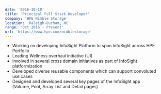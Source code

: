 ```yaml
---
date: '2016-10-10'
title: 'Principal Full Stack Developer'
company: 'HPE Nimble Storage'
location: 'Raleigh-Durham, NC'
range: 'Oct 2016 - Present'
url: 'https://www.hpe.com/nimblestorage'
---
```


- Working on developing InfoSight Platform to span InfoSight across HPE Portfolio
- Leading Wellness overhaul initiative (UI)
- Involved in several cross domain initiatives as part of InfoSight platformization
- Developed diverse reusable components which can support convoluted use cases
- Designed and developed several key pages of the InfoSight app (Volume, Pool, Array List and Detail pages)
